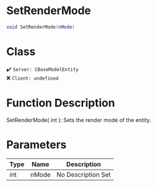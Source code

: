 # SetRenderMode
```lua
void SetRenderMode(nMode)
```
# Class
✔️ `Server: CBaseModelEntity`  
❌ `Client: undefined`  

# Function Description
SetRenderMode( int ): Sets the render mode of the entity.
# Parameters
Type|Name|Description
--|--|--
int|nMode|No Description Set
